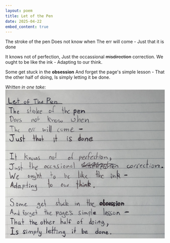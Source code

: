 ```yaml
---
layout: poem
title: Let of the Pen
date: 2025-04-22
embed_content: true
---
```

The stroke of the pen
Does not know when
The err will come - 
Just that it is done

It knows not of perfection,
Just the occassional ~~misdirection~~ correction.
We ought to be like the ink - 
Adapting to our think.

Some get stuck in the **obsession**
And forget the page's simple lesson - 
That the other half of doing, 
Is simply letting it be done.

*Written in one take:*
<img src="/assets/images/let-of-the-pen.jpg">